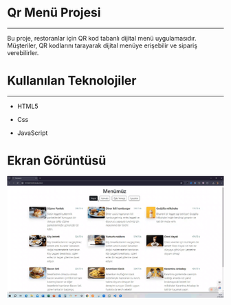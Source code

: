 ﻿<h1> Qr Menü Projesi </h1>
<hr>

Bu proje, restoranlar için QR kod tabanlı dijital menü uygulamasıdır. Müşteriler, QR kodlarını tarayarak dijital menüye erişebilir ve sipariş verebilirler.<br>

<h1> Kullanılan Teknolojiler </h1>
<hr>

- HTML5 <br>

- Css <br>

- JavaScript <br>

<h1> Ekran Görüntüsü </h1>

![](Qr.Menu.gif)
